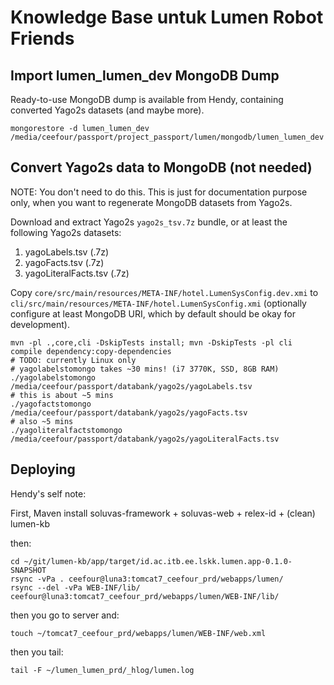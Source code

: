 # Knowledge Base untuk Lumen Robot Friends

## Import lumen_lumen_dev MongoDB Dump

Ready-to-use MongoDB dump is available from Hendy, containing converted Yago2s datasets (and maybe more).

    mongorestore -d lumen_lumen_dev /media/ceefour/passport/project_passport/lumen/mongodb/lumen_lumen_dev

## Convert Yago2s data to MongoDB (not needed)

NOTE: You don't need to do this.
This is just for documentation purpose only, when you want to regenerate MongoDB datasets from Yago2s.

Download and extract Yago2s `yago2s_tsv.7z` bundle, or at least the following Yago2s datasets:

1. yagoLabels.tsv (.7z)
2. yagoFacts.tsv (.7z)
3. yagoLiteralFacts.tsv (.7z)

Copy `core/src/main/resources/META-INF/hotel.LumenSysConfig.dev.xmi` to `cli/src/main/resources/META-INF/hotel.LumenSysConfig.xmi`
(optionally configure at least MongoDB URI, which by default should be okay for development).

    mvn -pl .,core,cli -DskipTests install; mvn -DskipTests -pl cli compile dependency:copy-dependencies
    # TODO: currently Linux only
    # yagolabelstomongo takes ~30 mins! (i7 3770K, SSD, 8GB RAM)
    ./yagolabelstomongo /media/ceefour/passport/databank/yago2s/yagoLabels.tsv
    # this is about ~5 mins
    ./yagofactstomongo /media/ceefour/passport/databank/yago2s/yagoFacts.tsv
    # also ~5 mins
    ./yagoliteralfactstomongo /media/ceefour/passport/databank/yago2s/yagoLiteralFacts.tsv

## Deploying

Hendy's self note:

First, Maven install soluvas-framework + soluvas-web + relex-id + (clean) lumen-kb

then:

    cd ~/git/lumen-kb/app/target/id.ac.itb.ee.lskk.lumen.app-0.1.0-SNAPSHOT
    rsync -vPa . ceefour@luna3:tomcat7_ceefour_prd/webapps/lumen/
    rsync --del -vPa WEB-INF/lib/ ceefour@luna3:tomcat7_ceefour_prd/webapps/lumen/WEB-INF/lib/

then you go to server and:

    touch ~/tomcat7_ceefour_prd/webapps/lumen/WEB-INF/web.xml

then you tail:

    tail -F ~/lumen_lumen_prd/_hlog/lumen.log
